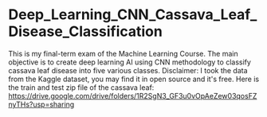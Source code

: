 # Deep_Learning_CNN_Cassava_Leaf_Disease_Classification
This is my final-term exam of the Machine Learning Course. The main objective is to create deep learning AI using CNN methodology to classify cassava leaf disease into five various classes. Disclaimer: I took the data from the Kaggle dataset, you may find it in open source and it's free. 
Here is the train and test zip file of the cassava leaf: https://drive.google.com/drive/folders/1R2SgN3_GF3u0vOpAeZew03qosFZnyTHs?usp=sharing
